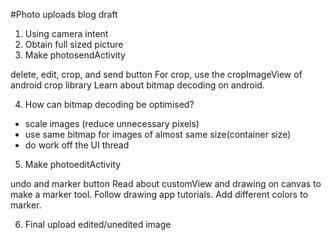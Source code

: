 #Photo uploads blog draft

1. Using camera intent
2. Obtain full sized picture
3. Make photosendActivity

delete, edit, crop, and send button
For crop, use the cropImageView of android crop library
Learn about bitmap decoding on android. 

4. How can bitmap decoding be optimised?
  * scale images (reduce unnecessary pixels)
  * use same bitmap for images of almost same size(container size)
  * do work off the UI thread
  
5. Make photoeditActivity

undo and marker button
Read about customView and drawing on canvas to make a marker tool.
Follow drawing app tutorials.
Add different colors to marker.

6. Final upload edited/unedited image

